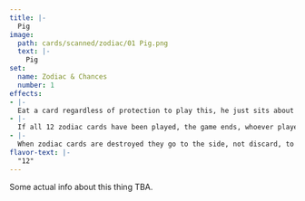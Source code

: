 ```yaml
---
title: |-
  Pig
image: 
  path: cards/scanned/zodiac/01 Pig.png
  text: |-
    Pig
set:
  name: Zodiac & Chances
  number: 1
effects: 
- |-
  Eat a card regardless of protection to play this, he just sits about and does nothing after eating.
- |-
  If all 12 zodiac cards have been played, the game ends, whoever played the most wins, 6-6 ends as a tie.
- |-
  When zodiac cards are destroyed they go to the side, not discard, to be counted at the end.
flavor-text: |-
  "12"
---
```

Some actual info about this thing TBA.

